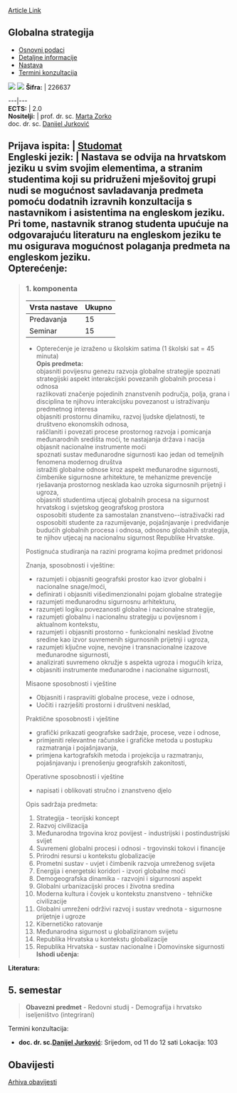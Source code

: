 [Article Link](https://www.fhs.hr/predmet/glostr)

## Globalna strategija
  * [Osnovni podaci](https://www.fhs.hr/predmet/glostr#v1id-904807_808094_1_0 "Osnovni podaci")
  * [Detaljne informacije](https://www.fhs.hr/predmet/glostr#v1id-904807_808094_1_1 "Detaljne informacije")
  * [Nastava](https://www.fhs.hr/predmet/glostr#v1id-904807_808094_1_2 "Nastava")
  * [Termini konzultacija](https://www.fhs.hr/predmet/glostr#v1id-904807_808094_1_3 "Termini konzultacija")


[![](https://www.fhs.hr/img/flags/gif/hr.gif)](https://www.fhs.hr/predmet/glostr) [![](https://www.fhs.hr/img/flags/gif/gb.gif)](https://www.fhs.hr/en/course/glostr)
**Šifra:** |  226637  
  
---|---  
**ECTS:** |  2.0   
**Nositelji:** |  prof. dr. sc. [Marta Zorko](https://www.fhs.hr/djelatnik/marta.zorko)   
doc. dr. sc. [Danijel Jurković](https://www.fhs.hr/djelatnik/danijel.jurkovic)   
  
**Prijava ispita:** |  [Studomat](http://www.isvu.hr/studomat)  
**Engleski jezik:** |  Nastava se odvija na hrvatskom jeziku u svim svojim elementima, a stranim studentima koji su pridruženi mješovitoj grupi nudi se mogućnost savladavanja predmeta pomoću dodatnih izravnih konzultacija s nastavnikom i asistentima na engleskom jeziku. Pri tome, nastavnik stranog studenta upućuje na odgovarajuću literaturu na engleskom jeziku te mu osigurava mogućnost polaganja predmeta na engleskom jeziku.   
**Opterećenje:**  
---  
> ### 1. komponenta
> | Vrsta nastave | Ukupno  
> ---|---  
> Predavanja | 15  
> Seminar | 15  
> * Opterećenje je izraženo u školskim satima (1 školski sat = 45 minuta)   
**Opis predmeta:**  
> objasniti povijesnu genezu razvoja globalne strategije spoznati strategijski aspekt interakcijski povezanih globalnih procesa i odnosa  
>  razlikovati značenje pojedinih znanstvenih područja, polja, grana i disciplina te njihovu interakcijsku povezanost u istraživanju predmetnog interesa  
>  objasniti prostornu dinamiku, razvoj ljudske djelatnosti, te društveno ekonomskih odnosa,  
>  raščlaniti i povezati procese prostornog razvoja i pomicanja međunarodnih središta moći, te nastajanja država i nacija  
>  objasnit nacionalne instrumente moći  
>  spoznati sustav međunarodne sigurnosti kao jedan od temeljnih fenomena modernog društva  
>  istražiti globalne odnose kroz aspekt međunarodne sigurnosti, čimbenike sigurnosne arhitekture, te mehanizme prevencije rješavanja prostornog nesklada kao uzroka sigurnosnih prijetnji i ugroza,  
>  objasniti studentima utjecaj globalnih procesa na sigurnost hrvatskog i svjetskog geografskog prostora  
>  osposobiti studente za samostalan znanstveno--istraživački rad  
>  osposobiti studente za razumijevanje, pojašnjavanje i predviđanje budućih globalnih procesa i odnosa, odnosno globalnih strategija, te njihov utjecaj na nacionalnu sigurnost Republike Hrvatske.  
>    
>  Postignuća studiranja na razini programa kojima predmet pridonosi   
>    
>  Znanja, sposobnosti i vještine:  
>  - razumjeti i objasniti geografski prostor kao izvor globalni i nacionalne snage/moći,  
>  - definirati i objasniti višedimenzionalni pojam globalne strategije   
>  - razumjeti međunarodnu sigurnosnu arhitekturu,  
>  - razumjeti logiku povezanosti globalne i nacionalne strategije,  
>  - razumjeti globalnu i nacionalnu strategiju u povijesnom i aktualnom kontekstu,  
>  - razumjeti i objasniti prostorno - funkcionalni nesklad životne sredine kao izvor suvremenih sigurnosnih prijetnji i ugroza,  
>  - razumjeti ključne vojne, nevojne i transnacionalne izazove međunarodne sigurnosti,  
>  - analizirati suvremeno okružje s aspekta ugroza i mogućih kriza,   
>  - objasniti instrumente međunarodne i nacionalne sigurnosti,  
>    
>  Misaone sposobnosti i vještine   
>  - Objasniti i raspraviiti globalne procese, veze i odnose,  
>  - Uočiti i razrješiti prostorni i društveni nesklad,  
>    
>  Praktične sposobnosti i vještine  
>  - grafički prikazati geografske sadržaje, procese, veze i odnose,  
>  - primjeniti relevantne računske i grafičke metoda u postupku razmatranja i pojašnjavanja,  
>  - primjena kartografskih metoda i projekcija u razmatranju, pojašnjavanju i prenošenju geografskih zakonitosti,  
>    
>  Operativne sposobnosti i vještine   
>  - napisati i oblikovati stručno i znanstveno djelo  
>    
>  Opis sadržaja predmeta:   
>  1. Strategija - teorijski koncept  
>  2. Razvoj civilizacija   
>  3. Međunarodna trgovina kroz povijest - industrijski i postindustrijski svijet  
>  4. Suvremeni globalni procesi i odnosi - trgovinski tokovi i financije  
>  5. Prirodni resursi u kontekstu globalizacije  
>  6. Prometni sustav - uvjet i čimbenik razvoja umreženog svijeta  
>  7. Energija i energetski koridori - izvori globalne moći  
>  8. Demogeografska dinamika - razvojni i sigurnosni aspekt  
>  9. Globalni urbanizacijski proces i životna sredina  
>  10. Moderna kultura i čovjek u kontekstu znanstveno - tehničke civilizacije  
>  11. Globalni umreženi održivi razvoj i sustav vrednota - sigurnosne prijetnje i ugroze   
>  12. Kibernetičko ratovanje  
>  13. Međunarodna sigurnost u globaliziranom svijetu  
>  14. Republika Hrvatska u kontekstu globalizacije  
>  15. Republika Hrvatska - sustav nacionalne i Domovinske sigurnosti  
**Ishodi učenja:**  

  
**Literatura:**  

  
**5. semestar**  
---  
> **Obavezni predmet** - Redovni studij - Demografija i hrvatsko iseljeništvo (integrirani)  
>   
Termini konzultacija: 
  * **doc. dr. sc.[Danijel Jurković](https://www.fhs.hr/djelatnik/danijel.jurkovic)**: 
Srijedom, od 11 do 12 sati
Lokacija: 103 


## Obavijesti
[Arhiva obavijesti](https://www.fhs.hr/predmet/glostr?@=21g9i#news_121417 "Arhiva obavijesti")
